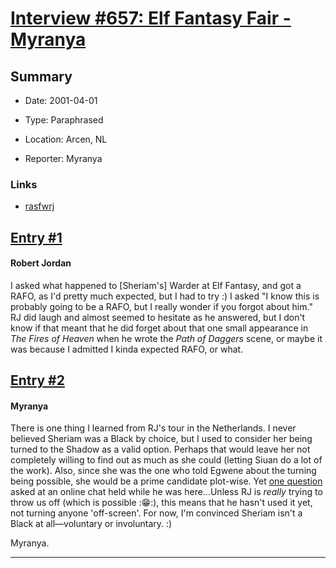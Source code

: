 # [Interview #657: Elf Fantasy Fair - Myranya](https://www.theoryland.com/intvmain.php?i=657)

## Summary

- Date: 2001-04-01

- Type: Paraphrased

- Location: Arcen, NL

- Reporter: Myranya

### Links

- [rasfwrj](http://groups.google.com/group/rec.arts.sf.written.robert-jordan/msg/0ba06571ae2746bc)


## [Entry #1](https://www.theoryland.com/intvmain.php?i=657#1)

#### Robert Jordan

I asked what happened to [Sheriam's] Warder at Elf Fantasy, and got a RAFO, as I'd pretty much expected, but I had to try :) I asked "I know this is probably going to be a RAFO, but I really wonder if you forgot about him." RJ did laugh and almost seemed to hesitate as he answered, but I don't know if that meant that he did forget about that one small appearance in
*The Fires of Heaven*
when he wrote the
*Path of Daggers*
scene, or maybe it was because I admitted I kinda expected RAFO, or what.

## [Entry #2](https://www.theoryland.com/intvmain.php?i=657#2)

#### Myranya

There is one thing I learned from RJ's tour in the Netherlands. I never believed Sheriam was a Black by choice, but I used to consider her being turned to the Shadow as a valid option. Perhaps that would leave her not completely willing to find out as much as she could (letting Siuan do a lot of the work). Also, since she was the one who told Egwene about the turning being possible, she would be a prime candidate plot-wise. Yet
[one question](http://www.theoryland.com/intvmain.php?i=135#38)
asked at an online chat held while he was here...Unless RJ is
*really*
trying to throw us off (which is possible ::grin::), this means that he hasn't used it yet, not turning anyone 'off-screen'. For now, I'm convinced Sheriam isn't a Black at all—voluntary or involuntary. :)

Myranya.


---


